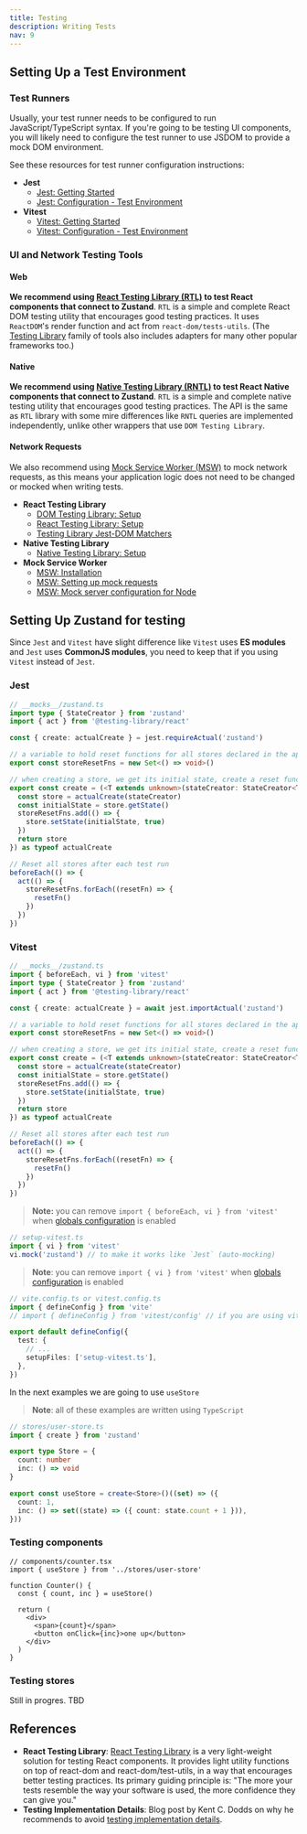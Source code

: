 ```yaml
---
title: Testing
description: Writing Tests
nav: 9
---
```


## Setting Up a Test Environment

### Test Runners

Usually, your test runner needs to be configured to run JavaScript/TypeScript syntax. If you're
going to be testing UI components, you will likely need to configure the test runner to use JSDOM
to provide a mock DOM environment.

See these resources for test runner configuration instructions:

- **Jest**
  - [Jest: Getting Started](https://jestjs.io/docs/getting-started)
  - [Jest: Configuration - Test Environment](https://jestjs.io/docs/configuration#testenvironment-string)
- **Vitest**
  - [Vitest: Getting Started](https://vitest.dev/guide)
  - [Vitest: Configuration - Test Environment](https://vitest.dev/config/#environment)

### UI and Network Testing Tools

#### Web

**We recommend using [React Testing Library (RTL)](https://testing-library.com/docs/react-testing-library/intro)
to test React components that connect to Zustand**. `RTL` is a simple and complete React DOM
testing utility that encourages good testing practices. It uses `ReactDOM`'s render function and
act from `react-dom/tests-utils`. (The [Testing Library](https://testing-library.com/) family of
tools also includes adapters for many other popular frameworks too.)

#### Native

**We recommend using [Native Testing Library (RNTL)](https://testing-library.com/docs/react-native-testing-library/intro)
to test React Native components that connect to Zustand**. `RTL` is a simple and complete native
testing utility that encourages good testing practices. The API is the same as `RTL` library with
some mire differences like `RNTL` queries are implemented independently, unlike other wrappers that
use `DOM Testing Library`.

#### Network Requests

We also recommend using [Mock Service Worker (MSW)](https://mswjs.io/) to mock network requests, as
this means your application logic does not need to be changed or mocked when writing tests.

- **React Testing Library**
  - [DOM Testing Library: Setup](https://testing-library.com/docs/dom-testing-library/setup)
  - [React Testing Library: Setup](https://testing-library.com/docs/react-testing-library/setup)
  - [Testing Library Jest-DOM Matchers](https://testing-library.com/docs/ecosystem-jest-dom)
- **Native Testing Library**
  - [Native Testing Library: Setup](https://testing-library.com/docs/react-native-testing-library/setup)
- **Mock Service Worker**
  - [MSW: Installation](https://mswjs.io/docs/getting-started/install)
  - [MSW: Setting up mock requests](https://mswjs.io/docs/getting-started/mocks/rest-api)
  - [MSW: Mock server configuration for Node](https://mswjs.io/docs/getting-started/integrate/node)

## Setting Up Zustand for testing

Since `Jest` and `Vitest` have slight difference like `Vitest` uses **ES modules** and `Jest`
uses **CommonJS modules**, you need to keep that if you using `Vitest` instead of `Jest`.

### Jest

```ts
// __mocks__/zustand.ts
import type { StateCreator } from 'zustand'
import { act } from '@testing-library/react'

const { create: actualCreate } = jest.requireActual('zustand')

// a variable to hold reset functions for all stores declared in the app
export const storeResetFns = new Set<() => void>()

// when creating a store, we get its initial state, create a reset function and add it in the set
export const create = (<T extends unknown>(stateCreator: StateCreator<T>) => {
  const store = actualCreate(stateCreator)
  const initialState = store.getState()
  storeResetFns.add(() => {
    store.setState(initialState, true)
  })
  return store
}) as typeof actualCreate

// Reset all stores after each test run
beforeEach(() => {
  act(() => {
    storeResetFns.forEach((resetFn) => {
      resetFn()
    })
  })
})
```

### Vitest

```ts
// __mocks__/zustand.ts
import { beforeEach, vi } from 'vitest'
import type { StateCreator } from 'zustand'
import { act } from '@testing-library/react'

const { create: actualCreate } = await jest.importActual('zustand')

// a variable to hold reset functions for all stores declared in the app
export const storeResetFns = new Set<() => void>()

// when creating a store, we get its initial state, create a reset function and add it in the set
export const create = (<T extends unknown>(stateCreator: StateCreator<T>) => {
  const store = actualCreate(stateCreator)
  const initialState = store.getState()
  storeResetFns.add(() => {
    store.setState(initialState, true)
  })
  return store
}) as typeof actualCreate

// Reset all stores after each test run
beforeEach(() => {
  act(() => {
    storeResetFns.forEach((resetFn) => {
      resetFn()
    })
  })
})
```

> **Note:** you can remove `import { beforeEach, vi } from 'vitest'` when [globals configuration](https://vitest.dev/config/#globals)
> is enabled

```ts
// setup-vitest.ts
import { vi } from 'vitest'
vi.mock('zustand') // to make it works like `Jest` (auto-mocking)
```

> **Note**: you can remove `import { vi } from 'vitest'` when [globals configuration](https://vitest.dev/config/#globals)
> is enabled

```ts
// vite.config.ts or vitest.config.ts
import { defineConfig } from 'vite'
// import { defineConfig } from 'vitest/config' // if you are using vitest without vite

export default defineConfig({
  test: {
    // ...
    setupFiles: ['setup-vitest.ts'],
  },
})
```

In the next examples we are going to use `useStore`

> **Note**: all of these examples are written using `TypeScript`

```ts
// stores/user-store.ts
import { create } from 'zustand'

export type Store = {
  count: number
  inc: () => void
}

export const useStore = create<Store>()((set) => ({
  count: 1,
  inc: () => set((state) => ({ count: state.count + 1 })),
}))
```

### Testing components

```tsx
// components/counter.tsx
import { useStore } from '../stores/user-store'

function Counter() {
  const { count, inc } = useStore()

  return (
    <div>
      <span>{count}</span>
      <button onClick={inc}>one up</button>
    </div>
  )
}
```

### Testing stores

Still in progres. TBD

## References

- **React Testing Library**: [React Testing Library](https://testing-library.com/docs/react-testing-library/intro)
  is a very light-weight solution for testing React components. It provides light utility functions
  on top of react-dom and react-dom/test-utils, in a way that encourages better testing practices.
  Its primary guiding principle is: "The more your tests resemble the way your software is used, the
  more confidence they can give you."
- **Testing Implementation Details**: Blog post by Kent C. Dodds on why he recommends to avoid
  [testing implementation details](https://kentcdodds.com/blog/testing-implementation-details).
